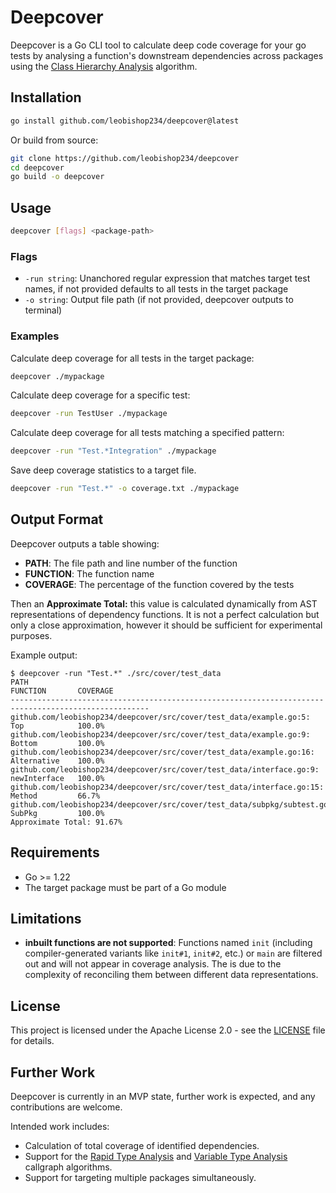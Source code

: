 # Deepcover

Deepcover is a Go CLI tool to calculate deep code coverage for your go tests by analysing a function's downstream dependencies across packages using the [Class Hierarchy Analysis](https://pkg.go.dev/golang.org/x/tools/go/callgraph/cha) algorithm.

## Installation
```bash
go install github.com/leobishop234/deepcover@latest
```

Or build from source:

```bash
git clone https://github.com/leobishop234/deepcover
cd deepcover
go build -o deepcover
```

## Usage

```bash
deepcover [flags] <package-path>
```

### Flags

- `-run string`: Unanchored regular expression that matches target test names, if not provided defaults to all tests in the target package
- `-o string`: Output file path (if not provided, deepcover outputs to terminal)

### Examples

Calculate deep coverage for all tests in the target package:
```bash
deepcover ./mypackage
```

Calculate deep coverage for a specific test:
```bash
deepcover -run TestUser ./mypackage
```

Calculate deep coverage for all tests matching a specified pattern:
```bash
deepcover -run "Test.*Integration" ./mypackage
```

Save deep coverage statistics to a target file.
```bash
deepcover -run "Test.*" -o coverage.txt ./mypackage
```

## Output Format

Deepcover outputs a table showing:
- **PATH**: The file path and line number of the function
- **FUNCTION**: The function name
- **COVERAGE**: The percentage of the function covered by the tests

Then an **Approximate Total:** this value is calculated dynamically from AST representations of dependency functions.
It is not a perfect calculation but only a close approximation, however it should be sufficient for experimental purposes.

Example output:
```
$ deepcover -run "Test.*" ./src/cover/test_data
PATH                                                                          FUNCTION       COVERAGE
-----------------------------------------------------------------------------------------------------
github.com/leobishop234/deepcover/src/cover/test_data/example.go:5:           Top            100.0%
github.com/leobishop234/deepcover/src/cover/test_data/example.go:9:           Bottom         100.0%
github.com/leobishop234/deepcover/src/cover/test_data/example.go:16:          Alternative    100.0%
github.com/leobishop234/deepcover/src/cover/test_data/interface.go:9:         newInterface   100.0%
github.com/leobishop234/deepcover/src/cover/test_data/interface.go:15:        Method         66.7%
github.com/leobishop234/deepcover/src/cover/test_data/subpkg/subtest.go:12:   SubPkg         100.0%  
Approximate Total: 91.67%
```

## Requirements

- Go >= 1.22
- The target package must be part of a Go module

## Limitations

- **inbuilt functions are not supported**: Functions named `init` (including compiler-generated variants like `init#1`, `init#2`, etc.) or `main` are filtered out and will not appear in coverage analysis. The is due to the complexity of reconciling them between different data representations.

## License

This project is licensed under the Apache License 2.0 - see the [LICENSE](LICENSE) file for details.

## Further Work

Deepcover is currently in an MVP state, further work is expected, and any contributions are welcome.

Intended work includes:
- Calculation of total coverage of identified dependencies.
- Support for the [Rapid Type Analysis](https://pkg.go.dev/golang.org/x/tools/go/callgraph/rta) and [Variable Type Analysis](https://pkg.go.dev/golang.org/x/tools/go/callgraph/vta) callgraph algorithms.
- Support for targeting multiple packages simultaneously.